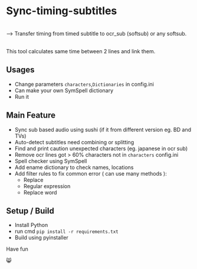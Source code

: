 # Sync-timing-subtitles 

<br>--> Transfer timing from timed subtitle to ocr_sub (softsub) or any softsub.

<br> This tool calculates same time between 2 lines and link them.
  
## Usages
- Change parameters `characters`,`Dictionaries` in config.ini
- Can make your own SymSpell dictionary
- Run it

## Main Feature
- Sync sub based audio using sushi (if it from different version eg. BD and TVs)
- Auto-detect subtitles need combining or splitting
- Find and print caution unexpected characters (eg. japanese in ocr sub)
- Remove ocr lines got > 60% characters not in `characters` config.ini
- Spell checker using SymSpell
- Add ename dictionary to check names, locations
- Add filter rules to fix common error ( can use many methods ):
  + Replace
  + Regular expression
  + Replace word

## Setup / Build
- Install Python
- run cmd `pip install -r requirements.txt`
- Build using pyinstaller

Have fun

😸
